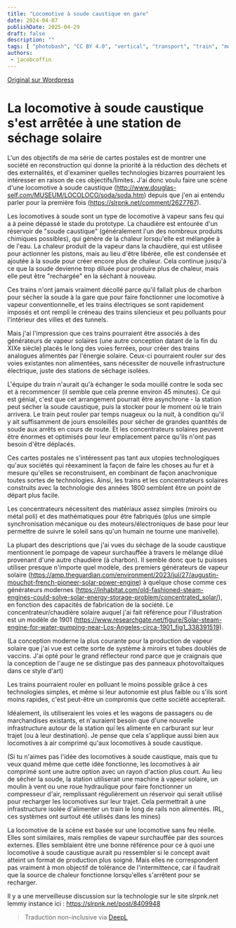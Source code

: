 ```yaml
---
title: "Locomotive à soude caustique en gare"
date: 2024-04-07
publishDate: 2025-04-29
draft: false
description: ""
tags: [ "photobash", "CC BY 4.0", "vertical", "transport", "train", "mountains"]
authors:
 - jacobcoffin
---
```


[Original sur Wordpress](https://jacobcoffinwrites.wordpress.com/2024/04/07/caustic-soda-locomotive-stopped-at-a-solar-drying-station/)

# La locomotive à soude caustique s'est arrêtée à une station de séchage solaire

L'un des objectifs de ma série de cartes postales est de montrer une société en reconstruction qui donne la priorité à la réduction des déchets et des externalités, et d'examiner quelles technologies bizarres pourraient les intéresser en raison de ces objectifs/limites. J'ai donc voulu faire une scène d'une locomotive à soude caustique (http://www.douglas-self.com/MUSEUM/LOCOLOCO/soda/soda.htm) depuis que j'en ai entendu parler pour la première fois (https://slrpnk.net/comment/2627767).

Les locomotives à soude sont un type de locomotive à vapeur sans feu qui a à peine dépassé le stade du prototype. La chaudière est entourée d'un réservoir de "soude caustique" (généralement l'un des nombreux produits chimiques possibles), qui génère de la chaleur lorsqu'elle est mélangée à de l'eau. La chaleur produit de la vapeur dans la chaudière, qui est utilisée pour actionner les pistons, mais au lieu d'être libérée, elle est condensée et ajoutée à la soude pour créer encore plus de chaleur. Cela continue jusqu'à ce que la soude devienne trop diluée pour produire plus de chaleur, mais elle peut être "rechargée" en la séchant à nouveau.

Ces trains n'ont jamais vraiment décollé parce qu'il fallait plus de charbon pour sécher la soude à la gare que pour faire fonctionner une locomotive à vapeur conventionnelle, et les trains électriques se sont rapidement imposés et ont rempli le créneau des trains silencieux et peu polluants pour l'intérieur des villes et des tunnels.

Mais j'ai l'impression que ces trains pourraient être associés à des générateurs de vapeur solaires (une autre conception datant de la fin du XIXe siècle) placés le long des voies ferrées, pour créer des trains analogues alimentés par l'énergie solaire. Ceux-ci pourraient rouler sur des voies existantes non alimentées, sans nécessiter de nouvelle infrastructure électrique, juste des stations de séchage isolées.

L'équipe du train n'aurait qu'à échanger le soda mouillé contre le soda sec et à recommencer (il semble que cela prenne environ 45 minutes). Ce qui est génial, c'est que cet arrangement pourrait être asynchrone - la station peut sécher la soude caustique, puis la stocker pour le moment où le train arrivera. Le train peut rouler par temps nuageux ou la nuit, à condition qu'il y ait suffisamment de jours ensoleillés pour sécher de grandes quantités de soude aux arrêts en cours de route. Et les concentrateurs solaires peuvent être énormes et optimisés pour leur emplacement parce qu'ils n'ont pas besoin d'être déplacés.

Ces cartes postales ne s'intéressent pas tant aux utopies technologiques qu'aux sociétés qui réexaminent la façon de faire les choses au fur et à mesure qu'elles se reconstruisent, en combinant de façon anachronique toutes sortes de technologies. Ainsi, les trains et les concentrateurs solaires construits avec la technologie des années 1800 semblent être un point de départ plus facile.

Les concentrateurs nécessitent des matériaux assez simples (miroirs ou métal poli) et des mathématiques pour être fabriqués (plus une simple synchronisation mécanique ou des moteurs/électroniques de base pour leur permettre de suivre le soleil sans qu'un humain ne tourne une manivelle).

La plupart des descriptions que j'ai vues du séchage de la soude caustique mentionnent le pompage de vapeur surchauffée à travers le mélange dilué provenant d'une autre chaudière (à charbon). Il semble donc que tu puisses utiliser presque n'importe quel modèle, des premiers générateurs de vapeur solaire (https://amp.theguardian.com/environment/2023/jul/27/augustin-mouchot-french-pioneer-solar-power-engine) à quelque chose comme ces générateurs modernes (https://inhabitat.com/old-fashioned-steam-engines-could-solve-solar-energy-storage-problem/concentrated_solar/), en fonction des capacités de fabrication de la société. Le concentrateur/chaudière solaire auquel j'ai fait référence pour l'illustration est un modèle de 1901 (https://www.researchgate.net/figure/Solar-steam-engine-for-water-pumping-near-Los-Angeles-circa-1901_fig1_338391519).

(La conception moderne la plus courante pour la production de vapeur solaire que j'ai vue est cette sorte de système à miroirs et tubes doublés de vaccins. J'ai opté pour le grand réflecteur rond parce que je craignais que la conception de l'auge ne se distingue pas des panneaux photovoltaïques dans ce style d'art)

Les trains pourraient rouler en polluant le moins possible grâce à ces technologies simples, et même si leur autonomie est plus faible ou s'ils sont moins rapides, c'est peut-être un compromis que cette société accepterait.

Idéalement, ils utiliseraient les voies et les wagons de passagers ou de marchandises existants, et n'auraient besoin que d'une nouvelle infrastructure autour de la station qui les alimente en carburant sur leur trajet (ou à leur destination). Je pense que cela s'applique aussi bien aux locomotives à air comprimé qu'aux locomotives à soude caustique.

(Si tu n'aimes pas l'idée des locomotives à soude caustique, mais que tu veux quand même que cette idée fonctionne, les locomotives à air comprimé sont une autre option avec un rayon d'action plus court. Au lieu de sécher la soude, la station utiliserait une machine à vapeur solaire, un moulin à vent ou une roue hydraulique pour faire fonctionner un compresseur d'air, remplissant régulièrement un réservoir qui serait utilisé pour recharger les locomotives sur leur trajet. Cela permettrait à une infrastructure isolée d'alimenter un train le long de rails non alimentés. IRL, ces systèmes ont surtout été utilisés dans les mines)

La locomotive de la scène est basée sur une locomotive sans feu réelle. Elles sont similaires, mais remplies de vapeur surchauffée par des sources externes. Elles semblaient être une bonne référence pour ce à quoi une locomotive à soude caustique aurait pu ressembler si le concept avait atteint un format de production plus soigné. Mais elles ne correspondent pas vraiment à mon objectif de tolérance de l'intermittence, car il faudrait que la source de chaleur fonctionne lorsqu'elles s'arrêtent pour se recharger.

Il y a une merveilleuse discussion sur la technologie sur le site slrpnk.net lemmy instance ici : https://slrpnk.net/post/8409948


> Traduction non-inclusive via [DeepL](https://www.deepl.com/translator)

